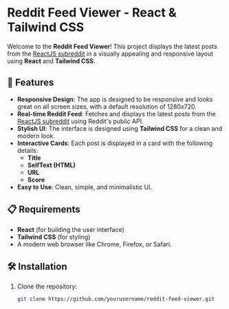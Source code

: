 # Reddit Feed Viewer - React & Tailwind CSS

Welcome to the **Reddit Feed Viewer**! This project displays the latest posts from the [ReactJS subreddit](https://www.reddit.com/r/reactjs) in a visually appealing and responsive layout using **React** and **Tailwind CSS**.

## 🚀 Features

- **Responsive Design**: The app is designed to be responsive and looks great on all screen sizes, with a default resolution of 1280x720.
- **Real-time Reddit Feed**: Fetches and displays the latest posts from the [ReactJS subreddit](https://www.reddit.com/r/reactjs) using Reddit's public API.
- **Stylish UI**: The interface is designed using **Tailwind CSS** for a clean and modern look.
- **Interactive Cards**: Each post is displayed in a card with the following details:
  - **Title**
  - **SelfText (HTML)**
  - **URL**
  - **Score**
- **Easy to Use**: Clean, simple, and minimalistic UI.

## 📋 Requirements

- **React** (for building the user interface)
- **Tailwind CSS** (for styling)
- A modern web browser like Chrome, Firefox, or Safari.

## 🛠️ Installation

1. Clone the repository:

   ```bash
   git clone https://github.com/yourusername/reddit-feed-viewer.git
